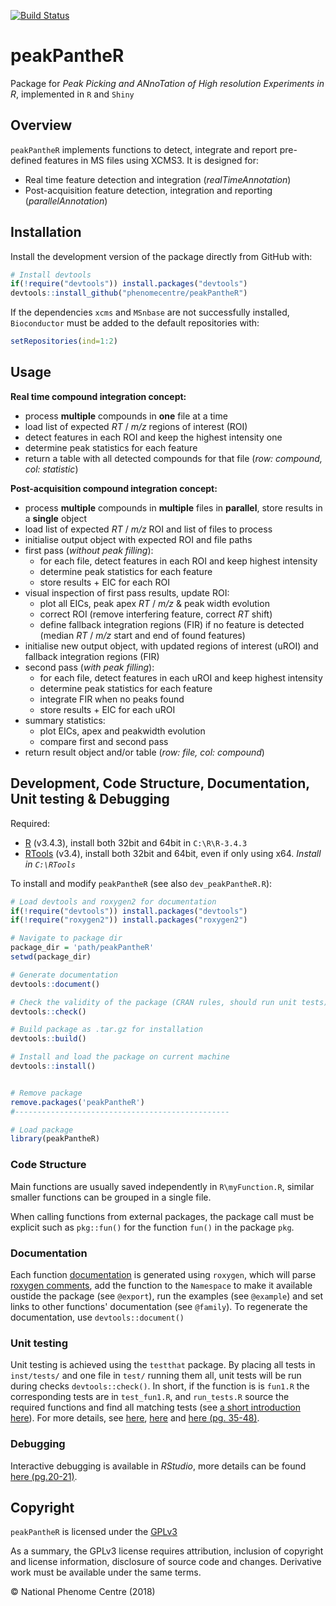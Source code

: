 
<!-- README.md is generated from README.Rmd. Please edit that file -->

[![Build Status](https://travis-ci.org/phenomecentre/peakPantheR.svg?branch=master)](https://travis-ci.org/phenomecentre/peakPantheR)

peakPantheR
===========

Package for *Peak Picking and ANnoTation of High resolution Experiments in R*, implemented in `R` and `Shiny`

Overview
--------

`peakPantheR` implements functions to detect, integrate and report pre-defined features in MS files using XCMS3. It is designed for:

-   Real time feature detection and integration (*realTimeAnnotation*)
-   Post-acquisition feature detection, integration and reporting (*parallelAnnotation*)

Installation
------------

Install the development version of the package directly from GitHub with:

``` r
# Install devtools
if(!require("devtools")) install.packages("devtools")
devtools::install_github("phenomecentre/peakPantheR")
```

If the dependencies `xcms` and `MSnbase` are not successfully installed, `Bioconductor` must be added to the default repositories with:

``` r
setRepositories(ind=1:2)
```

Usage
-----

**Real time compound integration concept:**

-   process **multiple** compounds in **one** file at a time
-   load list of expected *RT* / *m/z* regions of interest (ROI)
-   detect features in each ROI and keep the highest intensity one
-   determine peak statistics for each feature
-   return a table with all detected compounds for that file (*row: compound, col: statistic*)

**Post-acquisition compound integration concept:**

-   process **multiple** compounds in **multiple** files in **parallel**, store results in a **single** object
-   load list of expected *RT* / *m/z* ROI and list of files to process
-   initialise output object with expected ROI and file paths
-   first pass (*without peak filling*):
    -   for each file, detect features in each ROI and keep highest intensity
    -   determine peak statistics for each feature
    -   store results + EIC for each ROI
-   visual inspection of first pass results, update ROI:
    -   plot all EICs, peak apex *RT* / *m/z* & peak width evolution
    -   correct ROI (remove interfering feature, correct *RT* shift)
    -   define fallback integration regions (FIR) if no feature is detected (median *RT* / *m/z* start and end of found features)
-   initialise new output object, with updated regions of interest (uROI) and fallback integration regions (FIR)
-   second pass (*with peak filling*):
    -   for each file, detect features in each uROI and keep highest intensity
    -   determine peak statistics for each feature
    -   integrate FIR when no peaks found
    -   store results + EIC for each uROI
-   summary statistics:
    -   plot EICs, apex and peakwidth evolution
    -   compare first and second pass
-   return result object and/or table (*row: file, col: compound*)

Development, Code Structure, Documentation, Unit testing & Debugging
--------------------------------------------------------------------

Required:

-   [R](https://cran.rstudio.com/) (v3.4.3), install both 32bit and 64bit in `C:\R\R-3.4.3`
-   [RTools](https://cran.r-project.org/bin/windows/Rtools/) (v3.4), install both 32bit and 64bit, even if only using x64. *Install in `C:\RTools`*

To install and modify `peakPantheR` (see also `dev_peakPantheR.R`):

``` r
# Load devtools and roxygen2 for documentation
if(!require("devtools")) install.packages("devtools")
if(!require("roxygen2")) install.packages("roxygen2")

# Navigate to package dir
package_dir = 'path/peakPantheR'
setwd(package_dir)

# Generate documentation
devtools::document()

# Check the validity of the package (CRAN rules, should run unit tests)
devtools::check()

# Build package as .tar.gz for installation
devtools::build()

# Install and load the package on current machine
devtools::install()


# Remove package
remove.packages('peakPantheR')
#------------------------------------------------

# Load package
library(peakPantheR)
```

### Code Structure

Main functions are usually saved independently in `R\myFunction.R`, similar smaller functions can be grouped in a single file.

When calling functions from external packages, the package call must be explicit such as `pkg::fun()` for the function `fun()` in the package `pkg`.

### Documentation

Each function [documentation](http://r-pkgs.had.co.nz/man.html#man-functions) is generated using `roxygen`, which will parse [roxygen comments](http://r-pkgs.had.co.nz/man.html#roxygen-comments), add the function to the `Namespace` to make it available oustide the package (see `@export`), run the examples (see `@example`) and set links to other functions' documentation (see `@family`). To regenerate the documentation, use `devtools::document()`

### Unit testing

Unit testing is achieved using the `testthat` package. By placing all tests in `inst/tests/` and one file in `test/` running them all, unit tests will be run during checks `devtools::check()`. In short, if the function is is `fun1.R` the corresponding tests are in `test_fun1.R`, and `run_tests.R` source the required functions and find all matching tests (see [a short introduction here](https://www.r-bloggers.com/unit-testing-with-r/amp/)). For more details, see [here](https://journal.r-project.org/archive/2011-1/RJournal_2011-1_Wickham.pdf), [here](http://r-pkgs.had.co.nz/tests.html) and [here (pg. 35-48)](http://www.is.uni-freiburg.de/ressourcen/algorithm-design-and-software-engineering-oeffentlicher-zugriff/11_softwaretesting.pdf).

### Debugging

Interactive debugging is available in *RStudio*, more details can be found [here (pg.20-21)](http://www.is.uni-freiburg.de/ressourcen/algorithm-design-and-software-engineering-oeffentlicher-zugriff/11_softwaretesting.pdf).

Copyright
---------

`peakPantheR` is licensed under the [GPLv3](http://choosealicense.com/licenses/gpl-3.0/)

As a summary, the GPLv3 license requires attribution, inclusion of copyright and license information, disclosure of source code and changes. Derivative work must be available under the same terms.

© National Phenome Centre (2018)
